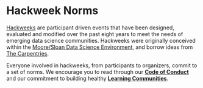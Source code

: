 # Hackweek Norms

[Hackweeks](https://www.pnas.org/content/115/36/8872.short) are participant driven events that have been designed, evaluated and modified over the past eight years to meet the needs of emerging data science communities. Hackweeks were originally conceived within the [Moore/Sloan Data Science Environment](http://msdse.org/), and borrow ideas from [The Carpentries](https://carpentries.org/). 

Everyone involved in hackweeks, from participants to organizers, commit to a set of norms. We encourage you to read through our **[Code of Conduct](CoC)** and our commitment to building healthy **[Learning Communities](community)**.
